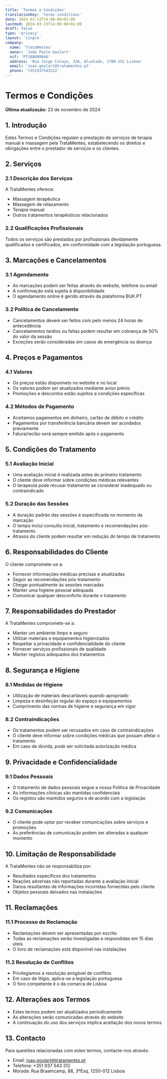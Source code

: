 ```yaml
---
title: 'Termos e Condições'
translationKey: 'terms-conditions'
date: 2024-03-23T14:00:00+01:00
lastmod: 2024-03-23T14:00:00+01:00
draft: false
type: 'privacy'
layout: 'single'
company:
  name: 'TrataMentes'
  owner: 'João Paulo Goulart'
  nif: 'PT188000666'
  address: 'Rua Jorge Colaço, 32A, Alvalade, 1700-252 Lisboa'
  email: 'joao.goulart@tratamentes.pt'
  phone: '+351937543312'
---
```


# Termos e Condições

**Última atualização:** 23 de novembro de 2024

## 1. Introdução

Estes Termos e Condições regulam a prestação de serviços de terapia manual e massagem pela TrataMentes, estabelecendo os direitos e obrigações entre o prestador de serviços e os clientes.

## 2. Serviços

### 2.1 Descrição dos Serviços

A TrataMentes oferece:

- Massagem terapêutica
- Massagem de relaxamento
- Terapia manual
- Outros tratamentos terapêuticos relacionados

### 2.2 Qualificações Profissionais

Todos os serviços são prestados por profissionais devidamente qualificados e certificados, em conformidade com a legislação portuguesa.

## 3. Marcações e Cancelamentos

### 3.1 Agendamento

- As marcações podem ser feitas através do website, telefone ou email
- A confirmação está sujeita à disponibilidade
- O agendamento online é gerido através da plataforma BUK.PT

### 3.2 Política de Cancelamento

- Cancelamentos devem ser feitos com pelo menos 24 horas de antecedência
- Cancelamentos tardios ou faltas podem resultar em cobrança de 50% do valor da sessão
- Exceções serão consideradas em casos de emergência ou doença

## 4. Preços e Pagamentos

### 4.1 Valores

- Os preços estão disponíveis no website e no local
- Os valores podem ser atualizados mediante aviso prévio
- Promoções e descontos estão sujeitos a condições específicas

### 4.2 Métodos de Pagamento

- Aceitamos pagamentos em dinheiro, cartão de débito e crédito
- Pagamentos por transferência bancária devem ser acordados previamente
- Fatura/recibo será sempre emitido após o pagamento

## 5. Condições do Tratamento

### 5.1 Avaliação Inicial

- Uma avaliação inicial é realizada antes do primeiro tratamento
- O cliente deve informar sobre condições médicas relevantes
- O terapeuta pode recusar tratamento se considerar inadequado ou contraindicado

### 5.2 Duração das Sessões

- A duração padrão das sessões é especificada no momento da marcação
- O tempo inclui consulta inicial, tratamento e recomendações pós-tratamento
- Atrasos do cliente podem resultar em redução do tempo de tratamento

## 6. Responsabilidades do Cliente

O cliente compromete-se a:

- Fornecer informações médicas precisas e atualizadas
- Seguir as recomendações pós-tratamento
- Chegar pontualmente às sessões marcadas
- Manter uma higiene pessoal adequada
- Comunicar qualquer desconforto durante o tratamento

## 7. Responsabilidades do Prestador

A TrataMentes compromete-se a:

- Manter um ambiente limpo e seguro
- Utilizar materiais e equipamentos higienizados
- Respeitar a privacidade e confidencialidade do cliente
- Fornecer serviços profissionais de qualidade
- Manter registos adequados dos tratamentos

## 8. Segurança e Higiene

### 8.1 Medidas de Higiene

- Utilização de materiais descartáveis quando apropriado
- Limpeza e desinfeção regular do espaço e equipamentos
- Cumprimento das normas de higiene e segurança em vigor

### 8.2 Contraindicações

- Os tratamentos podem ser recusados em caso de contraindicações
- O cliente deve informar sobre condições médicas que possam afetar o tratamento
- Em caso de dúvida, pode ser solicitada autorização médica

## 9. Privacidade e Confidencialidade

### 9.1 Dados Pessoais

- O tratamento de dados pessoais segue a nossa Política de Privacidade
- As informações clínicas são mantidas confidenciais
- Os registos são mantidos seguros e de acordo com a legislação

### 9.2 Comunicações

- O cliente pode optar por receber comunicações sobre serviços e promoções
- As preferências de comunicação podem ser alteradas a qualquer momento

## 10. Limitação de Responsabilidade

A TrataMentes não se responsabiliza por:

- Resultados específicos dos tratamentos
- Reações adversas não reportadas durante a avaliação inicial
- Danos resultantes de informações incorretas fornecidas pelo cliente
- Objetos pessoais deixados nas instalações

## 11. Reclamações

### 11.1 Processo de Reclamação

- Reclamações devem ser apresentadas por escrito
- Todas as reclamações serão investigadas e respondidas em 15 dias úteis
- O livro de reclamações está disponível nas instalações

### 11.2 Resolução de Conflitos

- Privilegiamos a resolução amigável de conflitos
- Em caso de litígio, aplica-se a legislação portuguesa
- O foro competente é o da comarca de Lisboa

## 12. Alterações aos Termos

- Estes termos podem ser atualizados periodicamente
- As alterações serão comunicadas através do website
- A continuação do uso dos serviços implica aceitação dos novos termos

## 13. Contacto

Para questões relacionadas com estes termos, contacte-nos através:

- Email: joao.goulart@tratamentes.pt
- Telefone: +351 937 543 312
- Morada: Rua Braamcamp, 88, 3ºEsq, 1250-012 Lisboa
